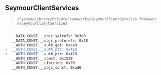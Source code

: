 ## SeymourClientServices

> `/System/Library/PrivateFrameworks/SeymourClientServices.framework/SeymourClientServices`

```diff

   __DATA_CONST.__objc_selrefs: 0x3d0
   __DATA_CONST.__objc_protorefs: 0x28
   __AUTH_CONST.__auth_got: 0xce8
-  __AUTH_CONST.__auth_ptr: 0x410
+  __AUTH_CONST.__auth_ptr: 0x428
   __AUTH_CONST.__const: 0x1528
   __AUTH_CONST.__cfstring: 0x20
   __AUTH_CONST.__objc_const: 0xad0

```
